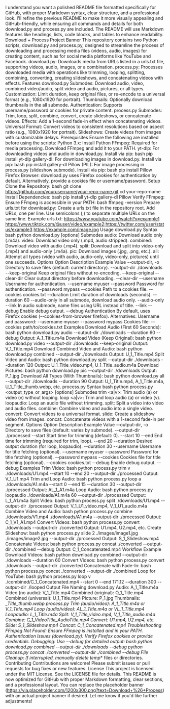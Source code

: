 I understand you want a polished README file formatted specifically for GitHub, with proper Markdown syntax, clear structure, and a professional look. I'll refine the previous README to make it more visually appealing and GitHub-friendly, while ensuring all commands and details for both download.py and process.py are included. The README will use Markdown features like headings, lists, code blocks, and tables to enhance readability.
Download + Process
Project Banner <!-- Replace with an actual banner if desired -->
This repository contains two Python scripts, download.py and process.py, designed to streamline the process of downloading and processing media files (videos, audio, images) for creating content, such as for social media platforms like YouTube and Facebook.
download.py: Downloads media from URLs listed in a urls.txt file, supporting videos, audio, images, or a combination.
process.py: Processes downloaded media with operations like trimming, looping, splitting, combining, converting, creating slideshows, and concatenating videos with effects.
Features
download.py
Submodes: Download audio, video, combined video/audio, split video and audio, pictures, or all types.
Customization: Limit duration, keep original files, or re-encode to a universal format (e.g., 1080x1920 for portrait).
Thumbnails: Optionally download thumbnails in the all submode.
Authentication: Supports username/password or cookies for private content.
process.py
Submodes: Trim, loop, split, combine, convert, create slideshows, or concatenate videos.
Effects: Add a 1-second fade-in effect when concatenating videos.
Universal Format: Convert videos to consistent resolutions based on aspect ratio (e.g., 1080x1920 for portrait).
Slideshows: Create videos from images with customizable delays.
Prerequisites
Ensure the following are installed before using the scripts:
Python 3.x: Install Python
FFmpeg: Required for media processing. Download FFmpeg and add it to your PATH.
yt-dlp: For downloading videos and audio in download.py. Install via pip:
bash
pip install yt-dlp
gallery-dl: For downloading images in download.py. Install via pip:
bash
pip install gallery-dl
Pillow (PIL): For image processing in process.py (slideshow submode). Install via pip:
bash
pip install Pillow
Firefox Browser: download.py uses Firefox cookies for authentication by default. Alternatively, provide a cookies file or username/password.
Setup
Clone the Repository:
bash
git clone https://github.com/yourusername/your-repo-name.git
cd your-repo-name
Install Dependencies:
bash
pip install yt-dlp gallery-dl Pillow
Verify FFmpeg:
Ensure FFmpeg is accessible in your PATH:
bash
ffmpeg -version
Prepare urls.txt for download.py:
Create a urls.txt file in the repository root.
Add URLs, one per line. Use semicolons (;) to separate multiple URLs on the same line.
Example urls.txt:
https://www.youtube.com/watch?v=example1
https://www.tiktok.com/@user/video/example2;https://twitter.com/user/status/example3
https://example.com/image.jpg
Usage
download.py
Syntax
bash
python download.py <submode> [options]
Submodes
audio: Download audio only (.m4a).
video: Download video only (.mp4, audio stripped).
combined: Download video with audio (.mp4).
split: Download and split into video-only (.mp4) and audio-only (.m4a).
pic: Download images (.jpg, .png, etc.).
all: Attempt all types (video with audio, audio-only, video-only, pictures) until one succeeds.
Options
Option
Description
Example Value
--output-dir, -o
Directory to save files (default: current directory).
--output-dir ./downloads
--keep-original
Keep original files without re-encoding.
--keep-original
--clear-dir
Clear output directory before downloading.
--clear-dir
--username
Username for authentication.
--username myuser
--password
Password for authentication.
--password mypass
--cookies
Path to a cookies file.
--cookies cookies.txt
--duration
Limit duration of downloads (seconds).
--duration 60
--audio-only
In all submode, download audio only.
--audio-only
--link
In audio submode, name files using URL instead of title.
--link
--debug
Enable debug output.
--debug
Authentication
By default, uses Firefox cookies (--cookies-from-browser firefox). Alternatives:
Username and password: --username myuser --password mypass
Cookies file: --cookies path/to/cookies.txt
Examples
Download Audio (First 60 Seconds):
bash
python download.py audio --output-dir ./downloads --duration 60 --debug
Output: A_1_Title.m4a
Download Video (Keep Original):
bash
python download.py video --output-dir ./downloads --keep-original
Output: V_1_Title.mp4
Download Combined Video and Audio:
bash
python download.py combined --output-dir ./downloads
Output: U_1_Title.mp4
Split Video and Audio:
bash
python download.py split --output-dir ./downloads --duration 120
Output: U_1_Title_video.mp4, U_1_Title_audio.m4a
Download Pictures:
bash
python download.py pic --output-dir ./downloads
Output: P_1.jpg
Download All Types (With Thumbnails):
bash
python download.py all --output-dir ./downloads --duration 90
Output: U_1_Title.mp4, A_1_Title.m4a, U_1_Title_thumb.webp, etc.
process.py
Syntax
bash
python process.py <submode> <output_type_or_args> [options]
Submodes
trim <a|v>: Trim audio (a) or video (v) without looping.
loop <a|v>: Trim and loop audio (a) or video (v).
loopaudio: Loop an audio file without trimming.
split: Split a video into video and audio files.
combine: Combine video and audio into a single video.
convert: Convert videos to a universal format.
slide: Create a slideshow video from images.
concat: Concatenate videos with a 1-second fade-in per segment.
Options
Option
Description
Example Value
--output-dir, -o
Directory to save files (default: varies by submode).
--output-dir ./processed
--start
Start time for trimming (default: 0).
--start 10
--end
End time for trimming (required for trim, loop).
--end 20
--duration
Desired output duration (for loop, loopaudio).
--duration 30
--username
Username for title fetching (optional).
--username myuser
--password
Password for title fetching (optional).
--password mypass
--cookies
Cookies file for title fetching (optional).
--cookies cookies.txt
--debug
Enable debug output.
--debug
Examples
Trim Video:
bash
python process.py trim v ./downloads/U1.mp4 --start 10 --end 20 --output-dir ./processed
Output: V_1_U1.mp4
Trim and Loop Audio:
bash
python process.py loop a ./downloads/A1.m4a --start 0 --end 15 --duration 30 --output-dir ./processed
Output: AL_1_A1.m4a
Loop Audio:
bash
python process.py loopaudio ./downloads/A1.m4a 60 --output-dir ./processed
Output: L_1_A1.m4a
Split Video:
bash
python process.py split ./downloads/U1.mp4 --output-dir ./processed
Output: V_1_U1_video.mp4, V_1_U1_audio.m4a
Combine Video and Audio:
bash
python process.py combine ./downloads/V1.mp4 ./downloads/A1.m4a --output-dir ./processed
Output: C_1_V1_A1.mp4
Convert Videos:
bash
python process.py convert ./downloads --output-dir ./converted
Output: U1.mp4, U2.mp4, etc.
Create Slideshow:
bash
python process.py slide 2 ./images/image1.jpg ./images/image2.jpg --output-dir ./processed
Output: S_1_Slideshow.mp4
Concatenate Videos:
bash
python process.py concat ./converted --output-dir ./combined --debug
Output: C_1_Concatenated.mp4
Workflow Example
Download Videos:
bash
python download.py combined --output-dir ./downloads --duration 60
Convert Videos:
bash
python process.py convert ./downloads --output-dir ./converted
Concatenate with Fade-In:
bash
python process.py concat ./converted --output-dir ./combined
Loop for YouTube:
bash
python process.py loop v ./combined/C_1_Concatenated.mp4 --start 0 --end 171.12 --duration 300 --output-dir ./looped
Output File Naming
download.py
Audio: A_1_Title.m4a
Video (no audio): V_1_Title.mp4
Combined (original): O_1_Title.mp4
Combined (universal): U_1_Title.mp4
Picture: P_1.jpg
Thumbnails: <prefix>_<number>_Title_thumb.webp
process.py
Trim (audio/video): A_1_Title.m4a or V_1_Title.mp4
Loop (audio/video): AL_1_Title.m4a or VL_1_Title.mp4
Loopaudio: L_1_Title.m4a
Split: V_1_Title_video.mp4, V_1_Title_audio.m4a
Combine: C_1_VideoTitle_AudioTitle.mp4
Convert: U1.mp4, U2.mp4, etc.
Slide: S_1_Slideshow.mp4
Concat: C_1_Concatenated.mp4
Troubleshooting
FFmpeg Not Found:
Ensure FFmpeg is installed and in your PATH.
Authentication Issues (download.py):
Verify Firefox cookies or provide credentials.
Debugging:
Use --debug for detailed output:
bash
python download.py combined --output-dir ./downloads --debug
python process.py concat ./converted --output-dir ./combined --debug
File Cleanup:
If interrupted, manually delete temp_* files or directories.
Contributing
Contributions are welcome! Please submit issues or pull requests for bug fixes or new features.
License
This project is licensed under the MIT License. See the LICENSE file for details.
This README is now optimized for GitHub with proper Markdown formatting, clear sections, and a professional layout. You can replace the placeholder banner (https://via.placeholder.com/1200x300.png?text=Download+%26+Process) with an actual project banner if desired. Let me know if you'd like further adjustments!
